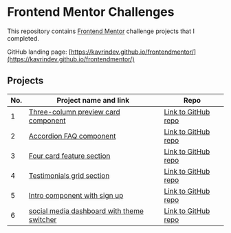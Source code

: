 # Frontend Mentor Challenges

This repository contains [Frontend Mentor](https://www.frontendmentor.io/challenges) challenge projects that I completed.

GitHub landing page: [https://kavrindev.github.io/frontendmentor/](https://kavrindev.github.io/frontendmentor/)

## Projects

| No. | Project name and link                                                                                          | Repo                                                                                                 |
| --- | -------------------------------------------------------------------------------------------------------------- | ---------------------------------------------------------------------------------------------------- |
| 1   | [Three-column preview card component](https://kavrindev.github.io/frontendmentor/3columnPreview)               | [Link to GitHub repo](https://github.com/kavrindev/frontendmentor/tree/main/3columnPreview)          |
| 2   | [Accordion FAQ component](https://kavrindev.github.io/frontendmentor/accordionCard)                            | [Link to GitHub repo](https://github.com/kavrindev/frontendmentor/tree/main/accordionCard)           |
| 3   | [Four card feature section](https://kavrindev.github.io/frontendmentor/fourCardFeatureSection)                 | [Link to GitHub repo](https://github.com/kavrindev/frontendmentor/tree/main/fourCardFeatureSection)  |
| 4   | [Testimonials grid section](https://kavrindev.github.io/frontendmentor/testimonialsGridSection)                | [Link to GitHub repo](https://github.com/kavrindev/frontendmentor/tree/main/testimonialsGridSection) |
| 5   | [Intro component with sign up](https://kavrindev.github.io/frontendmentor/introComponentWithForm/)             | [Link to GitHub repo](https://github.com/kavrindev/frontendmentor/tree/main/introComponentWithForm)  |
| 6   | [social media dashboard with theme switcher](https://kavrindev.github.io/frontendmentor/socialMediaDashboard/) | [Link to GitHub repo](https://github.com/kavrindev/frontendmentor/tree/main/socialMediaDashboard)    |
